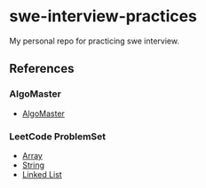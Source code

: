 # swe-interview-practices
My personal repo for practicing swe interview.

## References
### AlgoMaster
* [AlgoMaster](https://algomaster.io/practice/dsa-patterns)
### LeetCode ProblemSet
* [Array](https://leetcode.com/problem-list/array/)
* [String](https://leetcode.com/problem-list/string/)
* [Linked List](https://leetcode.com/problem-list/linked-list/)